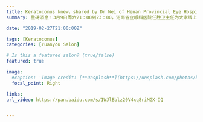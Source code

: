 ```yaml
---
title: Keratoconus knew，shared by Dr Wei of Henan Provincial Eye Hospital 【Edition 46】
summary: 重磅消息！3月9日周六21：00到23：00，河南省立眼科医院任胜卫主任为大家线上答疑解惑。

date: "2019-02-27T21:00:00Z"

tags: [Keratoconus]
categories: [Yuanyou Salon]

# Is this a featured salon? (true/false)
featured: true

image:
  #caption: 'Image credit: [**Unsplash**](https://unsplash.com/photos/bzdhc5b3Bxs)'
  focal_point: Right

links:
url_video: https://pan.baidu.com/s/1WJlBblz20V4xq8riMGX-IQ


---
```


